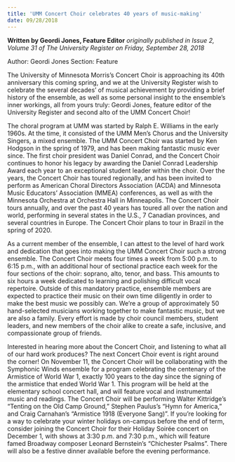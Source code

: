 ```yaml
---
title: 'UMM Concert Choir celebrates 40 years of music-making'
date: 09/28/2018
---
```


**Written by Geordi Jones, Feature Editor** _originally published in Issue 2, Volume 31 of The University Register on Friday, September 28, 2018_

Author: Geordi Jones
Section: Feature

The University of Minnesota Morris’s Concert Choir is approaching its 40th anniversary this coming spring, and we at the University Register wish to celebrate the several decades’ of musical achievement by providing a brief history of the ensemble, as well as some personal insight to the ensemble’s inner workings, all from yours truly: Geordi Jones, feature editor of the University Register and second alto of the UMM Concert Choir! 

The choral program at UMM was started by Ralph E. Williams in the early 1960s. At the time, it consisted of the UMM Men’s Chorus and the University Singers, a mixed ensemble. The UMM Concert Choir was started by Ken Hodgson in the spring of 1979, and has been making fantastic music ever since. The first choir president was Daniel Conrad, and the Concert Choir continues to honor his legacy by awarding the Daniel Conrad Leadership Award each year to an exceptional student leader within the choir. Over the years, the Concert Choir has toured regionally, and has been invited to perform as American Choral Directors Association (ACDA) and Minnesota Music Educators’ Association (MMEA) conferences, as well as with the Minnesota Orchestra at Orchestra Hall in Minneapolis. The Concert Choir tours annually, and over the past 40 years has toured all over the nation and world, performing in several states in the U.S., 7 Canadian provinces, and several countries in Europe. The Concert Choir plans to tour in Brazil in the spring of 2020. 

As a current member of the ensemble, I can attest to the level of hard work and dedication that goes into making the UMM Concert Choir such a strong ensemble. The Concert Choir meets four times a week from 5:00 p.m. to 6:15 p.m., with an additional hour of sectional practice each week for the four sections of the choir: soprano, alto, tenor, and bass. This amounts to six hours a week dedicated to learning and polishing difficult vocal repertoire. Outside of this mandatory practice, ensemble members are expected to practice their music on their own time diligently in order to make the best music we possibly can. We’re a group of approximately 50 hand-selected musicians working together to make fantastic music, but we are also a family. Every effort is made by choir council members, student leaders, and new members of the choir alike to create a safe, inclusive, and compassionate group of friends. 

Interested in hearing more about the Concert Choir, and listening to what all of our hard work produces? The next Concert Choir event is right around the corner! On November 11, the Concert Choir will be collaborating with the Symphonic Winds ensemble for a program celebrating the centenary of the Armistice of World War 1, exactly 100 years to the day since the signing of the armistice that ended World War 1. This program will be held at the elementary school concert hall, and will feature vocal and instrumental music and readings. The Concert Choir will be performing Walter Kittridge’s “Tenting on the Old Camp Ground,” Stephen Paulus’s “Hymn for America,” and Craig Carnahan’s “Armistice 1918 (Everyone Sang)”. If you’re looking for a way to celebrate your winter holidays on-campus before the end of term, consider joining the Concert Choir for their Holiday Soirée concert on December 1, with shows at 3:30 p.m. and 7:30 p.m., which will feature famed Broadway composer Leonard Bernstein’s “Chichester Psalms”. There will also be a festive dinner available before the evening performance. 